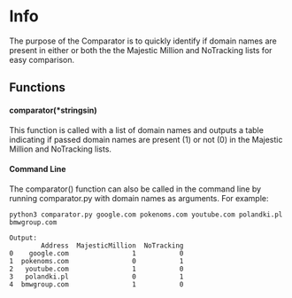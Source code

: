 # Info
The purpose of the Comparator is to quickly identify if domain names are present in either or both the the Majestic Million and NoTracking lists for easy comparison.

## Functions
#### comparator(*stringsin)
This function is called with a list of domain names and outputs a table indicating if passed domain names are present (1) or not (0) in the Majestic Million and NoTracking lists.

#### Command Line
The comparator() function can also be called in the command line by running comparator.py with domain names as arguments.
For example:
```
python3 comparator.py google.com pokenoms.com youtube.com polandki.pl bmwgroup.com

Output:
        Address  MajesticMillion  NoTracking
0    google.com                1           0
1  pokenoms.com                0           1
2   youtube.com                1           0
3   polandki.pl                0           1
4  bmwgroup.com                1           0
```

